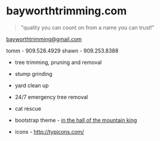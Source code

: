 # bayworthtrimming.com

> "quality you can count on from a name you can trust!"

bayworthtrimming@gmail.com

tomm - 909.528.4929
shawn - 909.253.8388

* tree trimming, pruning and removal
* stump grinding
* yard clean up
* 24/7 emergency tree removal
* cat rescue

* bootstrap theme - [in the hall of the mountain king](http://themeinthebox.com/demo/mountain-king-html/)
* icons - http://typicons.com/
